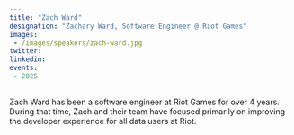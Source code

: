 ```yaml
---
title: "Zach Ward"
designation: "Zachary Ward, Software Engineer @ Riot Games"
images:
 - /images/speakers/zach-ward.jpg
twitter: 
linkedin: 
events:
 - 2025
---
```


Zach Ward has been a software engineer at Riot Games for over 4 years. During that time, Zach and their team have focused primarily on improving the developer experience for all data users at Riot.